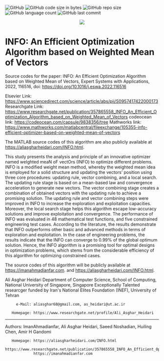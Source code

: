 ![GitHub](https://img.shields.io/github/license/aliasgharheidaricom/INFO-An-Efficient-Optimization-Algorithm-based-on-Weighted-Mean-of-Vectors)
![GitHub code size in bytes](https://img.shields.io/github/languages/code-size/aliasgharheidaricom/INFO-An-Efficient-Optimization-Algorithm-based-on-Weighted-Mean-of-Vectors)
![GitHub repo size](https://img.shields.io/github/repo-size/aliasgharheidaricom/INFO-An-Efficient-Optimization-Algorithm-based-on-Weighted-Mean-of-Vectors)
![GitHub language count](https://img.shields.io/github/languages/count/aliasgharheidaricom/INFO-An-Efficient-Optimization-Algorithm-based-on-Weighted-Mean-of-Vectors)
![GitHub last commit](https://img.shields.io/github/last-commit/aliasgharheidaricom/INFO-An-Efficient-Optimization-Algorithm-based-on-Weighted-Mean-of-Vectors)

<div align="center">
  <img src="https://www.mathworks.com/matlabcentral/mlc-downloads/downloads/5f3a3c8f-8eb1-48e2-b903-9f2aca7e3010/fe916244-2c06-4006-8eea-9236fffed729/images/1642506183.png">
</div>


# INFO: An Efficient Optimization Algorithm based on Weighted Mean of Vectors
Source codes for the paper: INFO: An Efficient Optimization Algorithm based on Weighted Mean of Vectors, Expert Systems with Applications, 2022, 116516, doi: https://doi.org/10.1016/j.eswa.2022.116516

Elsevier Link: https://www.sciencedirect.com/science/article/abs/pii/S0957417422000173
Researchgate Link: https://www.researchgate.net/publication/357865558_INFO_An_Efficient_Optimization_Algorithm_based_on_Weighted_Mean_of_Vectors
codeocean link: https://codeocean.com/capsule/9838356/tree
Mathworks link: https://www.mathworks.com/matlabcentral/fileexchange/105355-info-efficient-optimizer-based-on-weighted-mean-of-vectors

The MATLAB source codes of this algorithm are also publicly available at https://aliasgharheidari.com/INFO.html. 

This study presents the analysis and principle of an innovative optimizer named weIghted meaN oF vectOrs (INFO) to optimize different problems. INFO is a modified weight mean method, whereby the weighted mean idea is employed for a solid structure and updating the vectors’ position using three core procedures: updating rule, vector combining, and a local search. The updating rule stage is based on a mean-based law and convergence acceleration to generate new vectors. The vector combining stage creates a combination of obtained vectors with the updating rule to achieve a promising solution. The updating rule and vector combining steps were improved in INFO to increase the exploration and exploitation capacities. Moreover, the local search stage helps this algorithm escape low-accuracy solutions and improve exploitation and convergence. The performance of INFO was evaluated in 48 mathematical test functions, and five constrained engineering test cases. According to the literature, the results demonstrate that INFO outperforms other basic and advanced methods in terms of exploration and exploitation. In the case of engineering problems, the results indicate that the INFO can converge to 0.99% of the global optimum solution. Hence, the INFO algorithm is a promising tool for optimal designs in optimization problems, which stems from the considerable efficiency of this algorithm for optimizing constrained cases. 

The source codes of this algorithm will be publicly available at https://imanahmadianfar.com. and https://aliasgharheidari.com/INFO.html.

  Ali Asghar Heidari
  Department of Computer Science, School of Computing, National University of Singapore, Singapore
  Exceptionally Talented researcger funded by Iran's National Elites Foundation (INEF), University of Tehran

         e-Mail: aliasghar68@gmail.com, as_heidari@ut.ac.ir

       Homepage: https://www.researchgate.net/profile/Ali_Asghar_Heidari  
 _____________________________________________________

  Authors: ImanAhmadianfar, Ali Asghar Heidari, Saeed Noshadian, Huiling Chen, Amir H Gandomi

       Homepage: https://aliasgharheidari.com/INFO.html
                 https://www.researchgate.net/publication/357865558_INFO_An_Efficient_Optimization_Algorithm_based_on_Weighted_Mean_of_Vectors
                 https://imanahmadianfar.com
